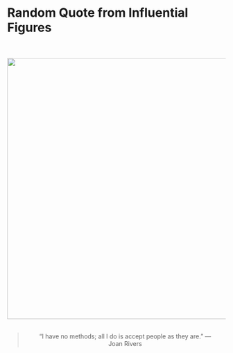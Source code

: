 # Random Quote from Influential Figures

<div align="center">
  <br>
  <br>
  <a href="https://en.wikipedia.org/wiki/Joan_Rivers" title="Joan Rivers - Wikipedia"><img src="https://upload.wikimedia.org/wikipedia/commons/4/4d/Joan_Rivers_1966_Press_photo.jpg" width="600px"></a>
  <br>
  <br>
  <blockquote>&ldquo;I have no methods; all I do is accept people as they are.&rdquo; &mdash; <footer>Joan Rivers</footer></blockquote>
</div>
  